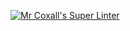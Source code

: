 [![Mr Coxall's Super Linter](https://github.com/<ICS3U-C-Programming-Enoch-O/Assign-05>/workflows/Mr%20Coxall's%20Super%20Linter/badge.svg)](https://github.com/<ICS3U-C-Programming-Enoch-O/Assign-05>/actions/)
